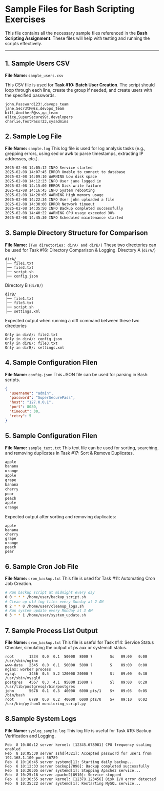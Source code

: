 # Sample Files for Bash Scripting Exercises

This file contains all the necessary sample files referenced in the **Bash Scripting Assignment**. These files will help with testing and running the scripts effectively.

---

## **1. Sample Users CSV**
**File Name:** `sample_users.csv`

This CSV file is used for **Task #10: Batch User Creation**. The script should loop through each line, create the group if needed, and create users with the specified passwords.

```csv
john,Password123!,devops_team
jane,Secr3tP@ss,devops_team
bill,AnotherP@ss,qa_team
alice,SuperSecure99!,developers
charlie,TestPass!23,sysadmins
```
## **2. Sample Log File**
**File Name:** `sample.log`
This log file is used for log analysis tasks (e.g., grepping errors, using sed or awk to parse timestamps, extracting IP addresses, etc.).
```txt
2025-02-08 14:05:12 INFO Service started
2025-02-08 14:07:45 ERROR Unable to connect to database
2025-02-08 14:09:10 WARNING Low disk space
2025-02-08 14:12:23 INFO User jane logged in
2025-02-08 14:15:00 ERROR Disk write failure
2025-02-08 14:16:45 INFO System rebooting
2025-02-08 14:20:05 WARNING High memory usage
2025-02-08 14:22:34 INFO User john uploaded a file
2025-02-08 14:30:00 ERROR Network timeout
2025-02-08 14:35:50 INFO Backup completed successfully
2025-02-08 14:40:22 WARNING CPU usage exceeded 90%
2025-02-08 14:45:30 INFO Scheduled maintenance started
```
## **3. Sample Directory Structure for Comparison**
**File Name:** `(Two directories: dirA/ and dirB/)`
These two directories can be used for Task #16: Directory Comparison & Logging.
Directory A (`dirA/`)
```
dirA/
│── file1.txt
│── file2.txt
│── script.sh
│── config.json
```
Directory B (`dirB/`)
```
dirB/
│── file1.txt
│── file3.txt
│── script.sh
│── settings.xml
```
Expected output when running a diff command between these two directories
```
Only in dirA/: file2.txt
Only in dirA/: config.json
Only in dirB/: file3.txt
Only in dirB/: settings.xml
```

## **4. Sample Configuration Filen**
**File Name:** `config.json`
This JSON file can be used for parsing in Bash scripts.
```json
{
  "username": "admin",
  "password": "SuperSecurePass",
  "host": "127.0.0.1",
  "port": 8080,
  "timeout": 30,
  "retry": 5
}
```
## **5. Sample Configuration Filen**
**File Name:** `sample_text.txt`
This text file can be used for sorting, searching, and removing duplicates in Task #17: Sort & Remove Duplicates.
```sh
apple
banana
orange
apple
grape
banana
cherry
pear
peach
apple
orange
```

Expected output after sorting and removing duplicates:
```
apple
banana
cherry
grape
orange
peach
pear
```
## **6. Sample Cron Job File**
**File Name:** `cron_backup.txt`
This file is used for Task #11: Automating Cron Job Creation.
```sh
# Run backup script at midnight every day
0 0 * * * /home/user/backup_script.sh
# Clean up old log files every Sunday at 2 AM
0 2 * * 0 /home/user/cleanup_logs.sh
# Run system update every Monday at 3 AM
0 3 * * 1 /home/user/system_update.sh
```
## **7. Sample Process List Output**
**File Name:** `cron_backup.txt`
This file is useful for Task #14: Service Status Checker, simulating the output of ps aux or systemctl status.
```
root       1234  0.0  0.1  50000  8000 ?        Ss   09:00   0:00 /usr/sbin/nginx
www-data   2345  0.0  0.1  50000  5000 ?        S    09:00   0:00 nginx: worker process
mysql      3456  0.5  5.2 120000 20000 ?        Sl   09:00   0:30 /usr/sbin/mysqld
postgres   4567  0.3  4.1  95000 15000 ?        Sl   09:00   0:20 /usr/lib/postgresql/bin/postgres
john       5678  0.1  0.3  40000  6000 pts/1    S+   09:05   0:05 /bin/bash
root       6789  0.0  0.2  40000  6000 pts/0    S+   09:10   0:02 /usr/bin/python3 monitoring_script.py
```

## **8.Sample System Logs**
**File Name:** `syslog_sample.log`
This log file is useful for Task #19: Backup Verification and Logging.
```
Feb  8 10:00:12 server kernel: [12345.678901] CPU frequency scaling enabled
Feb  8 10:05:30 server sshd[4321]: Accepted password for user1 from 192.168.1.100 port 56789
Feb  8 10:10:45 server systemd[1]: Starting daily backup...
Feb  8 10:12:33 server backup[7890]: Backup completed successfully
Feb  8 10:20:05 server systemd[1]: Stopping Apache2 service...
Feb  8 10:25:18 server apache2[8910]: Service stopped
Feb  8 10:30:55 server kernel: [12378.123456] Disk I/O error detected
Feb  8 10:35:22 server systemd[1]: Restarting MySQL service...
```


